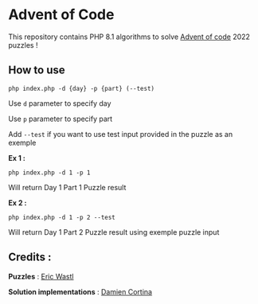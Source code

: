 # Advent of Code

This repository contains PHP 8.1 algorithms to solve [Advent of code](https://adventofcode.com
) 2022 puzzles !

## How to use

```
php index.php -d {day} -p {part} (--test)
```

Use `d` parameter to specify day

Use `p` parameter to specify part

Add `--test` if you want to use test input provided in the puzzle as an exemple

**Ex 1 :**

```
php index.php -d 1 -p 1
```

Will return Day 1 Part 1 Puzzle result

**Ex 2 :**

```
php index.php -d 1 -p 2 --test
```

Will return Day 1 Part 2 Puzzle result using exemple puzzle input


## Credits : ##

**Puzzles** : [Eric Wastl](https://github.com/topaz)

**Solution implementations** : [Damien Cortina](https://github.com/damiencortina)
